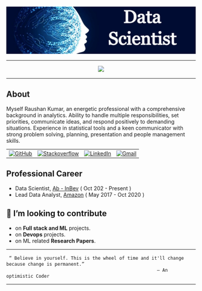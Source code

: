 <!-- ----------- HEAD SECTION ------------ -->

![banner_head.png](./banner_head.png)


<hr>

<p align="center">
  <img src="https://readme-typing-svg.herokuapp.com?color=0d8eceF&size=30&center=true&vCenter=true&width=550&height=70&lines=Hey+There+👋,+myself+Raushan;A+Data+Science+Professional+💻;Loves+To+Build+Projects+🛠;A+Problem+Solver+🕵">
</p>

<hr>

## About

Myself Raushan Kumar, an energetic professional with a comprehensive background in analytics. Ability to handle multiple responsibilities, set priorities, communicate ideas, and respond positively to demanding situations. Experience in statistical tools and a keen communicator with strong problem solving, planning, presentation and people management skills.

<table>
  <tr>
      <td><a href="https://github.com/mlconcept/projectst"><img src="https://img.shields.io/github/followers/mlconcept.svg?label=GitHub&style=social" alt="GitHub"></a></td>
    <td><a href="https://stackoverflow.com/users/12168683/raushan-kumar"><img src="https://img.shields.io/badge/Stack_Overflow-FE7A16?style=for-the-badge&logo=stack-overflow&logoColor=white" alt="Stackoverflow"></a></td>
    <td><a href="https://www.linkedin.com/in/nitishraushan/"><img src="https://img.shields.io/badge/LinkedIn%20%7C%20nitishraushan--rrr_.svg?style=social&logo=linkedin" alt="LinkedIn"></a></td>
    <td><a href="mailto:raushan94306@gmail.com"><img src="https://img.shields.io/badge/Gmail--_.svg?style=social&logo=gmail" alt="Gmail"></a></td>
  </tr>
</table>

## Professional Career

- Data Scientist, [Ab - InBev](https://en.wikipedia.org/wiki/AB_InBev) ( Oct 202 - Present )
- Lead Data Analyst, [Amazon](https://en.wikipedia.org/wiki/Amazon_(company)) ( May 2017 - Oct 2020 )


## 👬 I’m looking to contribute

* on **Full stack and ML** projects.
* on **Devops** projects.
* on ML related **Research Papers**.

<hr>

```
 “ Believe in yourself. This is the wheel of time and it'll change because change is permanent.”
                                                        ― An optimistic Coder
```

<hr>
